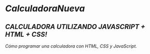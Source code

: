 # **_CalculadoraNueva_**

## **_CALCULADORA UTILIZANDO JAVASCRIPT + HTML + CSS!_**
_Cómo programar una calculadora con HTML, CSS y JavaScript._
